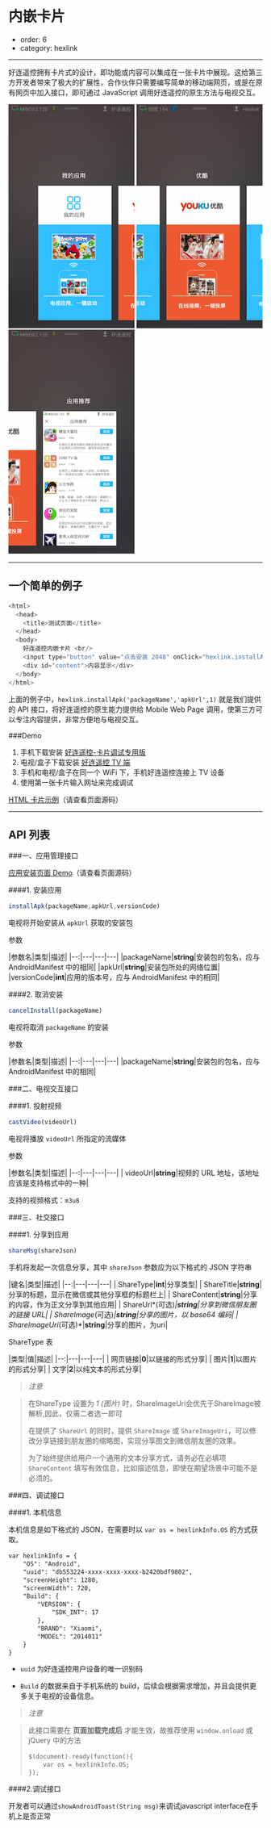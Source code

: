 # 内嵌卡片

- order: 6
- category: hexlink

---

好连遥控拥有卡片式的设计，即功能或内容可以集成在一张卡片中展现。这给第三方开发者带来了极大的扩展性，合作伙伴只需要编写简单的移动端网页，或是在原有网页中加入接口，即可通过 JavaScript 调用好连遥控的原生方法与电视交互。

![card_image1](../static/card-1.png)
![card_image2](../static/card-2.png)
![card_image3](../static/card-3.png)

---

## 一个简单的例子

```javascript
<html>
  <head>
    <title>测试页面</title>
  </head>
  <body>
    好连遥控内嵌卡片 <br/>
    <input type="button" value="点击安装 2048" onClick="hexlink.installApk('naozine.games.tv2048','http://apps.hihex.com/tv2048/2048plus-signed.apk',18);" /><br/>
    <div id="content">内容显示</div>
  </body>
</html>
```

上面的例子中，`hexlink.installApk('packageName','apkUrl',1)` 就是我们提供的 API 接口，将好连遥控的原生能力提供给 Mobile Web Page 调用，使第三方可以专注内容提供，非常方便地与电视交互。

###Demo


1. 手机下载安装 [好连遥控-卡片调试专用版](../demo/hexlink-card-debugger.apk)
2. 电视/盒子下载安装 [好连遥控 TV 端](http://apps.hihex.com/hexlink-tv/HexLinkTv.apk)
3. 手机和电视/盒子在同一个 WiFi 下，手机好连遥控连接上 TV 设备
4. 使用第一张卡片输入网址来完成调试
<!--demo: hexlink-android commit 052c3c4, base on v1.3.5 released-->

[HTML 卡片示例](../demo/hexlinkcard.html)（请查看页面源码）

---

## API 列表

###一、应用管理接口

[应用安装页面 Demo](../demo/app-mgt.html)（请查看页面源码）

####1. 安装应用

```javascript
installApk(packageName,apkUrl,versionCode)
```

电视将开始安装从 `apkUrl` 获取的安装包

参数

|参数名|类型|描述|
|--:|---|---|---|
|packageName|**string**|安装包的包名，应与 AndroidManifest 中的相同|
|apkUrl|**string**|安装包所处的网络位置|
|versionCode|**int**|应用的版本号，应与 AndroidManifest 中的相同|

####2. 取消安装

```javascript
cancelInstall(packageName)
```

电视将取消 `packageName` 的安装

参数

|参数名|类型|描述|
|--:|---|---|---|
|packageName|**string**|安装包的包名，应与 AndroidManifest 中的相同|


###二、电视交互接口

####1. 投射视频

```javascript
castVideo(videoUrl)
```

电视将播放 `videoUrl` 所指定的流媒体

参数

|参数名|类型|描述|
|--:|---|---|---|
| videoUrl|**string**|视频的 URL 地址，该地址应该是支持格式中的一种|

支持的视频格式：`m3u8`

###三、社交接口

####1. 分享到应用

```javascript
shareMsg(shareJson)
```

手机将发起一次信息分享，其中 `shareJson` 参数应为以下格式的 JSON 字符串

|键名|类型|描述|
|--:|---|---|---|
| ShareType|**int**|分享类型|
| ShareTitle|**string**|分享的标题，显示在微信或其他分享框的标题栏上|
| ShareContent|**string**|分享的内容，作为正文分享到其他应用|
| ShareUrl*(可选)*|**string**|分享到微信朋友圈的链接 URL|
| ShareImage*(可选)*|**string**|分享的图片，以 base64 编码|
| ShareImageUri*(可选)*|**string**|分享的图片，为uri|

ShareType 表

|类型|值|描述|
|--:|---|---|---|
| 网页链接|**0**|以链接的形式分享|
| 图片|**1**|以图片的形式分享|
| 文字|**2**|以纯文本的形式分享|

> *注意*

> 在ShareType 设置为 *1 (图片)* 时，ShareImageUri会优先于ShareImage被解析,因此，仅需二者选一即可
>
> 在提供了 `ShareUrl` 的同时，提供 `ShareImage` 或 `ShareImageUri`，可以修改分享链接到朋友圈的缩略图，实现分享图文到微信朋友圈的效果。
>
> 为了始终提供给用户一个通用的文本分享方式，请务必在必填项 `ShareContent` 填写有效信息，比如描述信息，即使在期望场景中可能不是必须的。


###四、调试接口

####1. 本机信息

本机信息是如下格式的 JSON，在需要时以 `var os = hexlinkInfo.OS` 的方式获取。

    var hexlinkInfo = {
        "OS": "Android",
        "uuid": "db553224-xxxx-xxxx-xxxx-b2420bdf9802",
        "screenHeight": 1280,
        "screenWidth": 720,
        "Build": {
            "VERSION": {
                "SDK_INT": 17
            },
            "BRAND": "Xiaomi",
            "MODEL": "2014011"
        }
    }

 - `uuid` 为好连遥控用户设备的唯一识别码

 - `Build` 的数据来自于手机系统的 build，后续会根据需求增加，并且会提供更多关于电视的设备信息。

> *注意*

> 此接口需要在 **页面加载完成后** 才能生效，故推荐使用 `window.onload` 或 jQuery 中的方法
> ```
> $(document).ready(function(){
>     var os = hexlinkInfo.OS;
> });
> ```


####2.调试接口

开发者可以通过`showAndroidToast(String msg)`来调试javascript interface在手机上是否正常

